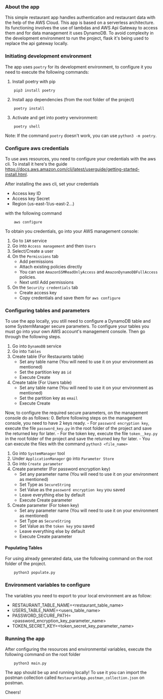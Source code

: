 ### About the app
This simple restaurant app handles authentication and restaurant data with the help of the AWS Cloud. This app is based on a serverless architecture. Its functioning involves the use of lambdas and AWS Api Gateway to access them and for data management it uses DynamoDB. To avoid complexity in the development environment to run the project, flask it's being used to replace the api gateway locally.

### Initiating development environment
The app uses `poetry` for its development environment, to configure it you need to execute the following commands:
1. Install poetry with pip 
```
    pip3 install poetry
```
2. Install app dependencies (from the root folder of the project)
```
    poetry install
```
3. Activate and get into poetry venvironment:
```
    poetry shell
```

Note: If the command `poetry` doesn't work, you can use `python3 -m poetry`.


### Configure aws credentials
To use aws resources, you need to configure your credentials with the aws cli. To install it here's the guide https://docs.aws.amazon.com/cli/latest/userguide/getting-started-install.html.

After installing the aws cli, set your credentials 
- Access key ID
- Access key Secret
- Region (us-east-1/us-east-2...)

with the following command 
```
    aws configure
```

To obtain you credentials, go into your AWS management console:
1. Go to `IAM` service
2. Go into `Access management` and then `Users`
3. Select/Create a user
4. On the `Permissions` tab
    - Add permissions
    - Attach existing policies directly
    - You can use `AmazonSSMReadOnlyAccess` and `AmazonDynamoDBFullAccess` policies.
    - Next until Add permissions
5. On the `Security credentials` tab 
    - Create access key
    - Copy credentials and save them for `aws configure`


### Configuring tables and parameters
To use the app locally, you still need to configure a DynamoDB table and some SystemManager secure parameters. To configure your tables you must go into your own AWS account's management console. Then go through the following steps. 
1. Go into `DynamoDB` service
2. Go into `Tables`
3. Create table (For Restaurants table)
    - Set any table name (You will need to use it on your environment as mentioned)
    - Set the partition key as `id`
    - Execute Create
4. Create table (For Users table)
    - Set any table name (You will need to use it on your environment as mentioned)
    - Set the partition key as `email`
    - Execute Create


Now, to configure the required secure parameters, on the management console do as follows:
0. Before following steps on the management console, you need to have 2 keys ready.
    - For `password encryption key`, execute the file `password_key.py` in the root folder of the project and save the returned key for later.
    - For the token key, execute the file `token__key.py` in the root folder of the project and save the returned key for later.
    - You can execute the files with the command 
    ```
        python3 <file_name>
    ```

1. Go into `SystemManager` tool
2. Under `ApplicationManager` go into `Parameter Store`
3. Go into `Create parameter`
4. Create parameter (For password encryption key)
    - Set any parameter name (You will need to use it on your environment as mentioned)
    - Set Type as `SecureString`
    - Set Value as the `password encryption key` you saved
    - Leave everything else by default 
    - Execute Create parameter
5. Create parameter (For token key)
    - Set any parameter name (You will need to use it on your environment as mentioned)
    - Set Type as `SecureString`
    - Set Value as the `token key` you saved
    - Leave everything else by default 
    - Execute Create parameter

#### Populating Tables
For using already generated data, use the following command on the root folder of the project.
```
    python3 populate.py
```


### Environment variables to configure
The variables you need to export to your local environment are as follow: 
- RESTAURANT_TABLE_NAME=<restaurant_table_name>
- USERS_TABLE_NAME=<users_table_name>
- PASSWORD_SECURE_PATH=<password_encryption_key_parameter_name>
- TOKEN_SECRET_KEY=<token_secret_key_parameter_name>


### Running the app
After configuring the resources and environmental variables, execute the following command on the root folder 
```
    python3 main.py
```

The app should be up and running locally! To use it you can import the postman collection called `RestaurantApp.postman_collection.json` on postman.


Cheers!